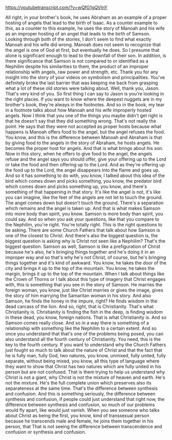 https://youtubetranscript.com/?v=wQfG1gQVInY

 All right, in your brother's book, he uses Abraham as an example of a proper hosting of angels that lead to the birth of Isaac. As a counter example to this, as a counter to this example, he uses the story of Manoah and his wife as an improper hosting of an angel that leads to the birth of Samson. Looking through both of the stories, I don't seem to find what exactly Manoah and his wife did wrong. Manoah does not seem to recognize that the angel is one of God at first, but eventually he does. So I presume that alone is significant enough to lead to the downfall of their son. In addition, is there significance that Samson is not compared to or identified as a Nephilim despite his similarities to them, the product of an improper relationship with angels, raw power and strength, etc. Thank you for any insight into the story of your videos on symbolism and principalities. You've definitely broke the last barrier that was keeping me back from grasping what a lot of these old stories were talking about. Well, thank you, Jason. That's very kind of you. So first thing I can say to Jason is you're looking in the right places. If you want to know where the deepest nuggets are in my brother's book, they're always in the footnotes. And so in the book, my tear in a footnote talks about how Manoah and his wife improperly hosted angels. Now I think that you one of the things you maybe didn't get right is that he doesn't say that they did something wrong. That's not really the point. He says that they were not accepted as proper hosts because what happens is Manoah offers food to the angel, but the angel refuses the food. You know, and this is the difference between Manoah and Abraham is that by giving food to the angels in the story of Abraham, he hosts angels. He becomes the proper host for angels. And that is what brings about his son. Now in this story, when he offers to give food to the angel, the angels refuse and the angel says you should offer, give your offering up to the Lord or take the food and then offering up to the Lord. And as they're offering up the food up to the Lord, the angel disappears into the flame and goes up. And so it has something to do with, you know, I talked about this idea of the bird which comes down and picks something, you know, the predator bird which comes down and picks something up, you know, and there's something of that happening in that story. It's like the angel is not, it's like you can imagine, like the feet of the angels are not let to touch the ground. The angel comes down but doesn't touch the ground. There's a separation which remains and the angel is taken up. And that is what makes Samson into more body than spirit, you know. Samson is more body than spirit, you could say. And so when you ask your questions, like that you compare to the Nephilim, you're right. You're totally right. This is the right questions to be asking. There are some Church Fathers that talk about how Samson is one of the closest to Christ. And there's also the biggest question is, the biggest question is asking why is Christ not seen like a Nephilim? That's the biggest question. Samson as well, Samson is like a prefiguration of Christ because he's also, he's bringing things together and he's doing it in an improper way and so that's why he's not Christ, of course, but he's bringing things together and it's kind of awkward. You know, he takes the door of the city and brings it up to the top of the mountain. You know, he takes the margin, brings it up to the top of the mountain. When I talk about things like the Crown of Thorns or I talk about this type of imagery that Christ engages with, this is something that you see in the story of Samson. He marries the foreign woman, you know, just like Christ marries or gives the image, gives the story of him marrying the Samaritan woman in his story. And also Samson, he finds the honey in the impure, right? He finds wisdom in the dead carcass of the lion. And so, right, that is Christianity. That's what Christianity is. Christianity is finding the fish in the deep, is finding wisdom in these dead, you know, foreign nations. That is what Christianity is. And so Samson comes really close. And so in a way there is something of a relationship with something like the Nephilim to a certain extent. And so once you understand that that's one of the problems being posed, you can also understand all the fourth century of Christianity. You need, this is the key to the fourth century. If you want to understand why the Church Fathers just fought so much to talk about the nature of Christ and that the fact that he is fully man, fully God, two natures, you know, unmixed, fully united, fully separate, without being mixed, you know, all this type of language where they want to show that Christ has two natures which are fully united in his person but are not confused. That is them trying to help us understand why Christ is not a giant, why Christ is not the mixture of heaven and earth. He's not the mixture. He's the full complete union which preserves also its separateness at the same time. That's the difference between synthesis and confusion. And this is something seriously, the difference between synthesis and confusion, if people could just understand that right now, the difference between synthesis and confusion, so much of our problems would fly apart, like would just vanish. When you see someone who talks about Christ as being the first, you know, kind of transsexual person because he transcends male and female, he joins them together in his person, that That is not seeing the difference between transcendence and confusion or synthesis and confusion.